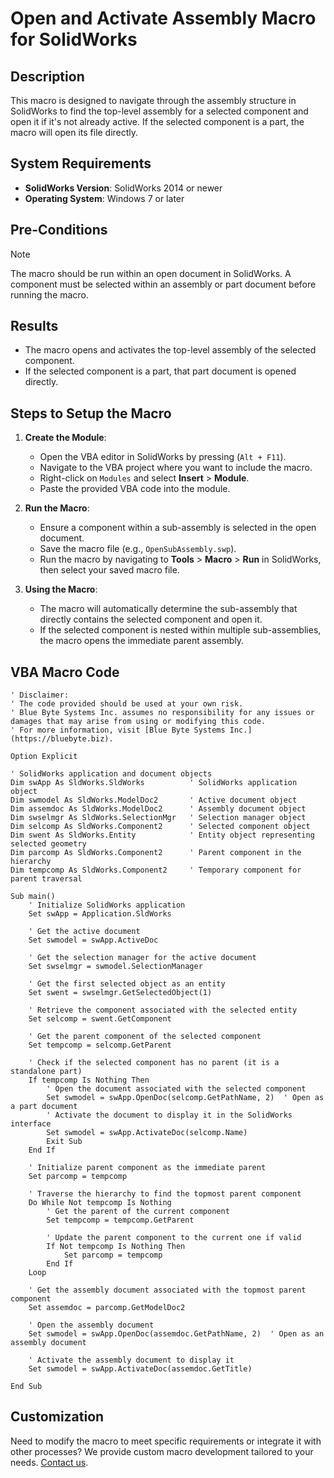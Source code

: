 # Open and Activate Assembly Macro for SolidWorks

## Description
This macro is designed to navigate through the assembly structure in SolidWorks to find the top-level assembly for a selected component and open it if it's not already active. If the selected component is a part, the macro will open its file directly.

## System Requirements
- **SolidWorks Version**: SolidWorks 2014 or newer
- **Operating System**: Windows 7 or later

## Pre-Conditions
> [!NOTE]
> The macro should be run within an open document in SolidWorks.
> A component must be selected within an assembly or part document before running the macro.

## Results
- The macro opens and activates the top-level assembly of the selected component.
- If the selected component is a part, that part document is opened directly.

## Steps to Setup the Macro

1. **Create the Module**:
   - Open the VBA editor in SolidWorks by pressing (`Alt + F11`).
   - Navigate to the VBA project where you want to include the macro.
   - Right-click on `Modules` and select **Insert** > **Module**.
   - Paste the provided VBA code into the module.

2. **Run the Macro**:
   - Ensure a component within a sub-assembly is selected in the open document.
   - Save the macro file (e.g., `OpenSubAssembly.swp`).
   - Run the macro by navigating to **Tools** > **Macro** > **Run** in SolidWorks, then select your saved macro file.

3. **Using the Macro**:
   - The macro will automatically determine the sub-assembly that directly contains the selected component and open it.
   - If the selected component is nested within multiple sub-assemblies, the macro opens the immediate parent assembly.


## VBA Macro Code

```vbnet
' Disclaimer:
' The code provided should be used at your own risk.  
' Blue Byte Systems Inc. assumes no responsibility for any issues or damages that may arise from using or modifying this code.  
' For more information, visit [Blue Byte Systems Inc.](https://bluebyte.biz).

Option Explicit

' SolidWorks application and document objects
Dim swApp As SldWorks.SldWorks          ' SolidWorks application object
Dim swmodel As SldWorks.ModelDoc2       ' Active document object
Dim assemdoc As SldWorks.ModelDoc2      ' Assembly document object
Dim swselmgr As SldWorks.SelectionMgr   ' Selection manager object
Dim selcomp As SldWorks.Component2      ' Selected component object
Dim swent As SldWorks.Entity            ' Entity object representing selected geometry
Dim parcomp As SldWorks.Component2      ' Parent component in the hierarchy
Dim tempcomp As SldWorks.Component2     ' Temporary component for parent traversal

Sub main()
    ' Initialize SolidWorks application
    Set swApp = Application.SldWorks
    
    ' Get the active document
    Set swmodel = swApp.ActiveDoc
    
    ' Get the selection manager for the active document
    Set swselmgr = swmodel.SelectionManager
    
    ' Get the first selected object as an entity
    Set swent = swselmgr.GetSelectedObject(1)
    
    ' Retrieve the component associated with the selected entity
    Set selcomp = swent.GetComponent
    
    ' Get the parent component of the selected component
    Set tempcomp = selcomp.GetParent

    ' Check if the selected component has no parent (it is a standalone part)
    If tempcomp Is Nothing Then
        ' Open the document associated with the selected component
        Set swmodel = swApp.OpenDoc(selcomp.GetPathName, 2)  ' Open as a part document
        ' Activate the document to display it in the SolidWorks interface
        Set swmodel = swApp.ActivateDoc(selcomp.Name)
        Exit Sub
    End If

    ' Initialize parent component as the immediate parent
    Set parcomp = tempcomp

    ' Traverse the hierarchy to find the topmost parent component
    Do While Not tempcomp Is Nothing
        ' Get the parent of the current component
        Set tempcomp = tempcomp.GetParent
        
        ' Update the parent component to the current one if valid
        If Not tempcomp Is Nothing Then
            Set parcomp = tempcomp
        End If
    Loop

    ' Get the assembly document associated with the topmost parent component
    Set assemdoc = parcomp.GetModelDoc2
    
    ' Open the assembly document
    Set swmodel = swApp.OpenDoc(assemdoc.GetPathName, 2)  ' Open as an assembly document
    
    ' Activate the assembly document to display it
    Set swmodel = swApp.ActivateDoc(assemdoc.GetTitle)
    
End Sub
```

## Customization
Need to modify the macro to meet specific requirements or integrate it with other processes? We provide custom macro development tailored to your needs. [Contact us](https://bluebyte.biz/contact).